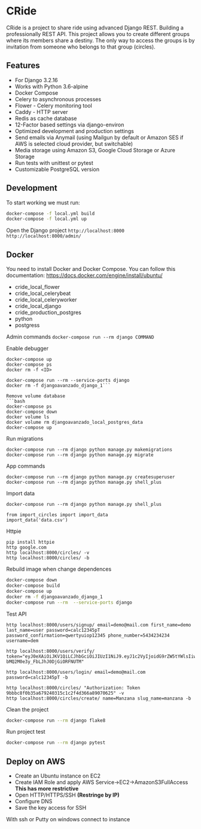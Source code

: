 # CRide

CRide is a project to share ride using advanced Django REST. Building a professionally REST API. This project allows you to create different groups where its members share a destiny. The only way to access the groups is by invitation from someone who belongs to that group (circles).


## Features
- For Django 3.2.16
- Works with Python 3.6-alpine
- Docker Compose
- Celery to asynchronous processes
- Flower - Celery monitoring tool
- Caddy - HTTP server
- Redis as cache database
- 12-Factor based settings via django-environ
- Optimized development and production settings
- Send emails via Anymail (using Mailgun by default or Amazon SES if AWS is selected cloud provider, but switchable)
- Media storage using Amazon S3, Google Cloud Storage or Azure Storage
- Run tests with unittest or pytest
- Customizable PostgreSQL version


## Development

To start working we must run:

```bash
docker-compose -f local.yml build
docker-compose -f local.yml up
```
Open the Django project
`http://localhost:8000`
`http://localhost:8000/admin/`




## Docker

You need to install Docker and Docker Compose.
You can follow this documentation: https://docs.docker.com/engine/install/ubuntu/

* cride_local_flower 
* cride_local_celerybeat
* cride_local_celeryworker
* cride_local_django
* cride_production_postgres
* python
* postgress

Admin commands
``docker-compose run --rm django COMMAND``


Enable debugger
```shell
docker-compose up
docker-compose ps
docker rm -f <ID>

docker-compose run --rm --service-ports django
docker rm -f djangoavanzado_django_1```

Remove volume database
```bash
docker-compose ps
docker-compose down
docker volume ls
docker volume rm djangoavanzado_local_postgres_data
docker-compose up
```

Run migrations
```shell
docker-compose run --rm django python manage.py makemigrations
docker-compose run --rm django python manage.py migrate
```

App commands

```shell
docker-compose run --rm django python manage.py createsuperuser
docker-compose run --rm django python manage.py shell_plus
```

Import data
```shell
docker-compose run --rm django python manage.py shell_plus

from import_circles import import_data
import_data('data.csv')
```

Httpie
```shell
pip install httpie
http google.com
http localhost:8000/circles/ -v
http localhost:8000/circles/ -b
```

Rebuild image when change dependences

```bash
docker-compose down
docker-compose build
docker-compose up
docker rm -f djangoavanzado_django_1
docker-compose run --rm  --service-ports django
```

Test API

```shell
http localhost:8000/users/signup/ email=demo@mail.com first_name=demo last_name=user password=calc12345pT password_confirmation=qwertyuiop12345 phone_number=5434234234 username=dem

http localhost:8000/users/verify/ token="eyJ0eXAiOiJKV1QiLCJhbGciOiJIUzI1NiJ9.eyJ1c2VyIjoidG9rZW5tYWlsIiwiZXhwIjoxNTg3NjU4OTExLCJ0eXBlIjoiZW1haWxfY29uZmlybWF0aW9uIn0.1jzvbYb8itHVWX-bMQ2M0e3y_FbLJhJ0DjGiORFNUTM"

http localhost:8000/users/login/ email=demo@mail.com password=calc12345pT -b

http localhost:8000/circles/ "Authorization: Token 9bbbc8f0b35a679240315c1c2f4d366a89070625" -v
http localhost:8000/circles/create/ name=Manzana slug_name=manzana -b
```

Clean the project

```bash
docker-compose run --rm django flake8
```

Run project test

```bash
docker-compose run --rm django pytest
```


## Deploy on AWS

* Create an Ubuntu instance on EC2
* Create IAM Role and apply AWS Service->EC2->AmazonS3FullAccess **This has more restrictive**
* Open HTTP/HTTPS/SSH **(Restringe by IP)**
* Configure DNS
* Save the key access for SSH

With ssh or Putty on windows connect to instance






